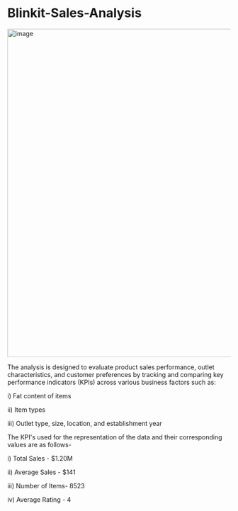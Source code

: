 # Blinkit-Sales-Analysis

<img width="1342" height="741" alt="image" src="https://github.com/user-attachments/assets/11a80d3b-0c5c-406f-b49e-e38883677ff4" />

The analysis is designed to evaluate product sales performance, outlet characteristics, and customer preferences by tracking and comparing key performance indicators (KPIs) across various business factors such as:

i) Fat content of items

ii) Item types

iii) Outlet type, size, location, and establishment year

The KPI's used for the representation of the data and their corresponding values are as follows-

i) Total Sales - $1.20M

ii) Average Sales - $141

iii) Number of Items- 8523

iv) Average Rating - 4
